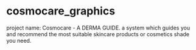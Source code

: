 # cosmocare_graphics
project name: Cosmocare - A DERMA GUIDE. a system which guides you and recommend the most suitable skincare products or cosmetics shade you need.
